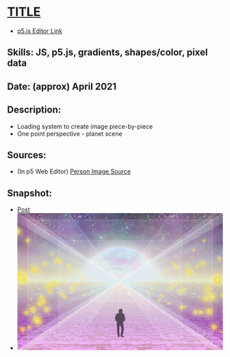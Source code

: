 # [TITLE](https://www.khanacademy.org/computer-programming/art-assignment/4730385872142336)
- [p5.js Editor Link](https://editor.p5js.org/emeraldblackbird/sketches/sIxXSuI9m)

## Skills: JS, p5.js, gradients, shapes/color, pixel data

## Date: (approx) April 2021

## Description: 
- Loading system to create image piece-by-piece
- One point perspective - planet scene

## Sources:
- (In p5 Web Editor) [Person Image Source](https://encrypted-tbn0.gstatic.com/images?q=tbn:ANd9GcQlMNn-nJIdZRLpR17Jcd5OjPLS7iVaKBYC2zKIYbKceA&s)

## Snapshot:
- [Post](https://www.instagram.com/p/CM_ZyrtrWHF/?utm_source=ig_web_copy_link&igsh=MzRlODBiNWFlZA==)
- ![alt text](image.png)

